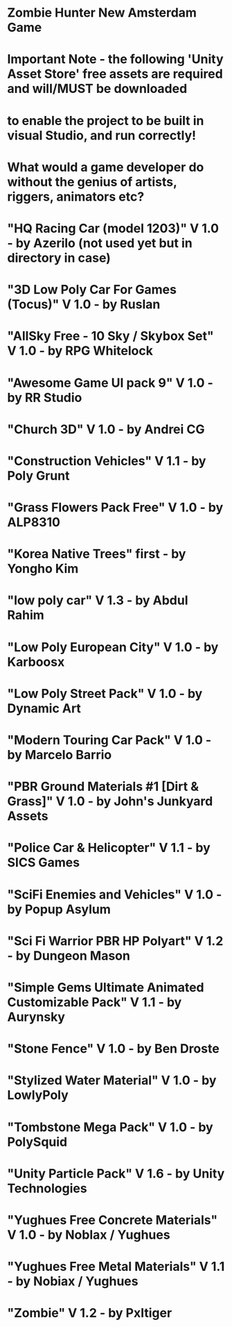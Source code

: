 # Zombie Hunter New Amsterdam Game

# Important Note - the following 'Unity Asset Store' free assets are required and will/MUST be downloaded
# to enable the project to be built in visual Studio, and run correctly!
#
#       What would a game developer do without the genius of artists, riggers, animators etc? 
#
#       "HQ Racing Car (model 1203)"                        V 1.0 - by Azerilo       (not used yet but in directory in case)

#       "3D Low Poly Car For Games (Tocus)"                 V 1.0 - by Ruslan
#       "AllSky Free - 10 Sky / Skybox Set"                 V 1.0 - by RPG Whitelock
#       "Awesome Game UI pack 9"                            V 1.0 - by RR Studio
#       "Church 3D"                                         V 1.0 - by Andrei CG
#       "Construction Vehicles"                             V 1.1 - by Poly Grunt
#       "Grass Flowers Pack Free"                           V 1.0 - by ALP8310  
#       "Korea Native Trees"                                first - by Yongho Kim     
#       "low poly car"                                      V 1.3 - by Abdul Rahim
#       "Low Poly European City"                            V 1.0 - by Karboosx   
#       "Low Poly Street Pack"                              V 1.0 - by Dynamic Art
#       "Modern Touring Car Pack"                           V 1.0 - by Marcelo Barrio
#       "PBR Ground Materials #1 [Dirt & Grass]"            V 1.0 - by John's Junkyard Assets
#       "Police Car & Helicopter"                           V 1.1 - by SICS Games 
#       "SciFi Enemies and Vehicles"                        V 1.0 - by Popup Asylum
#       "Sci Fi Warrior PBR HP Polyart"                     V 1.2 - by Dungeon Mason
#       "Simple Gems Ultimate Animated Customizable Pack"   V 1.1 - by Aurynsky 
#       "Stone Fence"                                       V 1.0 - by Ben Droste 
#       "Stylized Water Material"                           V 1.0 - by LowlyPoly
#       "Tombstone Mega Pack"                               V 1.0 - by PolySquid
#       "Unity Particle Pack"                               V 1.6 - by Unity Technologies
#       "Yughues Free Concrete Materials"                   V 1.0 - by Noblax / Yughues
#       "Yughues Free Metal Materials"                      V 1.1 - by Nobiax / Yughues
#       "Zombie"                                            V 1.2 - by PxItiger                                     
#
#
#
#
#
#
#
#
#
#
#
#
#
#
#
#
#
#
#
#
#
